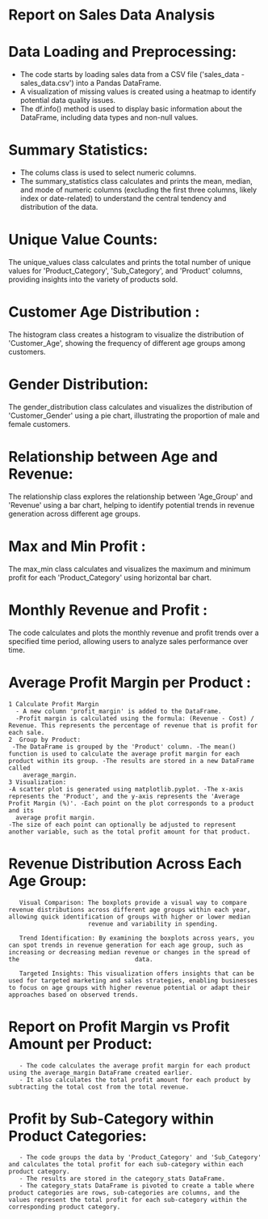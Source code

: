 # Report on Sales Data Analysis
# Data Loading and Preprocessing:
- The code starts by loading sales data from a CSV file ('sales_data - sales_data.csv') into a Pandas DataFrame.
- A visualization of missing values is created using a heatmap to identify potential data quality issues.
- The df.info() method is used to display basic information about the DataFrame, including data types and non-null values.

# Summary Statistics:
- The colums class is used to select numeric columns.
- The summary_statistics class calculates and prints the mean, median, and mode of numeric columns (excluding the first three columns, likely index or date-related) to understand the central tendency and distribution of the data.

 #  Unique Value Counts:
 The unique_values class calculates and prints the total number of unique values for 'Product_Category', 'Sub_Category', and 'Product' columns, providing insights into the variety of products sold.

 # Customer Age Distribution :
 The histogram class creates a histogram to visualize the distribution of 'Customer_Age', showing the frequency of different age groups among customers.

 # Gender Distribution:
 The gender_distribution class calculates and visualizes the distribution of 'Customer_Gender' using a pie chart, illustrating the proportion of male and female customers.

 # Relationship between Age and Revenue:
 The relationship class explores the relationship between 'Age_Group' and 'Revenue' using a bar chart, helping to identify potential trends in revenue generation across different age groups.

 # Max and Min Profit :
 The max_min class calculates and visualizes the maximum and minimum profit for each 'Product_Category' using horizontal bar chart.
 
 # Monthly Revenue and Profit :
 The code calculates and plots the monthly revenue and profit trends over a specified time period, allowing users to analyze sales performance over time.

 # Average Profit Margin per Product :
    1 Calculate Profit Margin
      - A new column 'profit_margin' is added to the DataFrame. 
      -Profit margin is calculated using the formula: (Revenue - Cost) / Revenue. This represents the percentage of revenue that is profit for each sale.
    2  Group by Product: 
     -The DataFrame is grouped by the 'Product' column. -The mean() function is used to calculate the average profit margin for each product within its group. -The results are stored in a new DataFrame called 
        average_margin.
    3 Visualization: 
    -A scatter plot is generated using matplotlib.pyplot. -The x-axis represents the 'Product', and the y-axis represents the 'Average Profit Margin (%)'. -Each point on the plot corresponds to a product and its 
      average profit margin. 
    -The size of each point can optionally be adjusted to represent another variable, such as the total profit amount for that product.
    
  # Revenue Distribution Across Each Age Group:
       Visual Comparison: The boxplots provide a visual way to compare revenue distributions across different age groups within each year, allowing quick identification of groups with higher or lower median       
                          revenue and variability in spending.

       Trend Identification: By examining the boxplots across years, you can spot trends in revenue generation for each age group, such as increasing or decreasing median revenue or changes in the spread of the                                data.

       Targeted Insights: This visualization offers insights that can be used for targeted marketing and sales strategies, enabling businesses to focus on age groups with higher revenue potential or adapt their                             approaches based on observed trends.

   # Report on Profit Margin vs Profit Amount per Product:
       - The code calculates the average profit margin for each product using the average_margin DataFrame created earlier.
       - It also calculates the total profit amount for each product by subtracting the total cost from the total revenue.
       
   # Profit by Sub-Category within Product Categories:
       - The code groups the data by 'Product_Category' and 'Sub_Category' and calculates the total profit for each sub-category within each product category.
       - The results are stored in the category_stats DataFrame.
       - The category_stats DataFrame is pivoted to create a table where product categories are rows, sub-categories are columns, and the values represent the total profit for each sub-category within the    corresponding product category.



